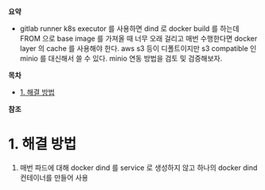 **요약**

- gitlab runner k8s executor 를 사용하면 dind 로 docker build 를 하는데 FROM 으로 base image 를 가져올 때 너무 오래 걸리고 매번 수행한다면 docker layer 의 cache 를 사용해야 한다. aws s3 등이 디폴트이지만 s3 compatible 인 minio 를 대신해서 쓸 수 있다. minio 연동 방법을 검토 및 검증해보자.

**목차**

- [1. 해결 방법](#1-해결-방법)

**참조**

# 1. 해결 방법

1. 매번 파드에 대해 docker dind 를 service 로 생성하지 않고 하나의 docker dind 컨테이너를 만들어 사용